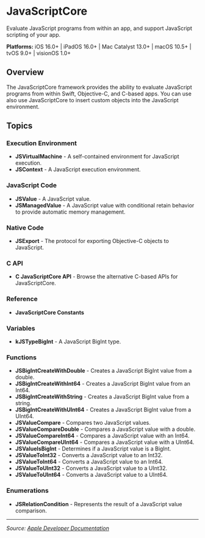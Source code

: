 # JavaScriptCore

Evaluate JavaScript programs from within an app, and support JavaScript scripting of your app.

**Platforms:** iOS 16.0+ | iPadOS 16.0+ | Mac Catalyst 13.0+ | macOS 10.5+ | tvOS 9.0+ | visionOS 1.0+

## Overview

The JavaScriptCore framework provides the ability to evaluate JavaScript programs from within Swift, Objective-C, and C-based apps. You can use also use JavaScriptCore to insert custom objects into the JavaScript environment.

## Topics

### Execution Environment
- **JSVirtualMachine** - A self-contained environment for JavaScript execution.
- **JSContext** - A JavaScript execution environment.

### JavaScript Code
- **JSValue** - A JavaScript value.
- **JSManagedValue** - A JavaScript value with conditional retain behavior to provide automatic memory management.

### Native Code
- **JSExport** - The protocol for exporting Objective-C objects to JavaScript.

### C API
- **C JavaScriptCore API** - Browse the alternative C-based APIs for JavaScriptCore.

### Reference
- **JavaScriptCore Constants**

### Variables
- **kJSTypeBigInt** - A JavaScript BigInt type.

### Functions
- **JSBigIntCreateWithDouble** - Creates a JavaScript BigInt value from a double.
- **JSBigIntCreateWithInt64** - Creates a JavaScript BigInt value from an Int64.
- **JSBigIntCreateWithString** - Creates a JavaScript BigInt value from a string.
- **JSBigIntCreateWithUInt64** - Creates a JavaScript BigInt value from a UInt64.
- **JSValueCompare** - Compares two JavaScript values.
- **JSValueCompareDouble** - Compares a JavaScript value with a double.
- **JSValueCompareInt64** - Compares a JavaScript value with an Int64.
- **JSValueCompareUInt64** - Compares a JavaScript value with a UInt64.
- **JSValueIsBigInt** - Determines if a JavaScript value is a BigInt.
- **JSValueToInt32** - Converts a JavaScript value to an Int32.
- **JSValueToInt64** - Converts a JavaScript value to an Int64.
- **JSValueToUInt32** - Converts a JavaScript value to a UInt32.
- **JSValueToUInt64** - Converts a JavaScript value to a UInt64.

### Enumerations
- **JSRelationCondition** - Represents the result of a JavaScript value comparison.

---

*Source: [Apple Developer Documentation](https://developer.apple.com/documentation/JavaScriptCore)*